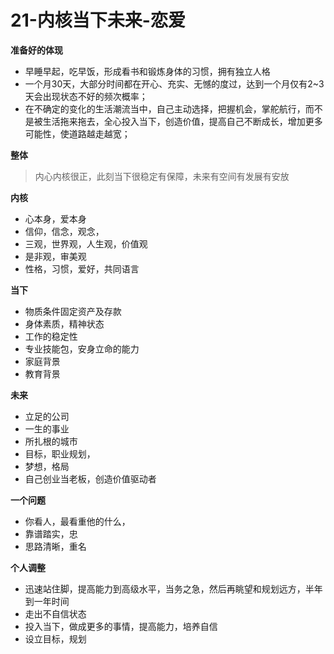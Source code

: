 # 21-内核当下未来-恋爱



**准备好的体现**

* 早睡早起，吃早饭，形成看书和锻炼身体的习惯，拥有独立人格
* 一个月30天，大部分时间都在开心、充实、无憾的度过，达到一个月仅有2~3天会出现状态不好的频次概率；
* 在不确定的变化的生活潮流当中，自己主动选择，把握机会，掌舵航行，而不是被生活拖来拖去，全心投入当下，创造价值，提高自己不断成长，增加更多可能性，使道路越走越宽；

**整体**

> 内心内核很正，此刻当下很稳定有保障，未来有空间有发展有安放

**内核**

* 心本身，爱本身
* 信仰，信念，观念，
* 三观，世界观，人生观，价值观
* 是非观，审美观
* 性格，习惯，爱好，共同语言

**当下**

* 物质条件固定资产及存款
* 身体素质，精神状态
* 工作的稳定性
* 专业技能包，安身立命的能力
* 家庭背景
* 教育背景

**未来**

* 立足的公司
* 一生的事业
* 所扎根的城市
* 目标，职业规划，
* 梦想，格局
* 自己创业当老板，创造价值驱动者

**一个问题**

* 你看人，最看重他的什么，
* 靠谱踏实，忠
* 思路清晰，重名

**个人调整**

* 迅速站住脚，提高能力到高级水平，当务之急，然后再眺望和规划远方，半年到一年时间
* 走出不自信状态
* 投入当下，做成更多的事情，提高能力，培养自信
* 设立目标，规划

